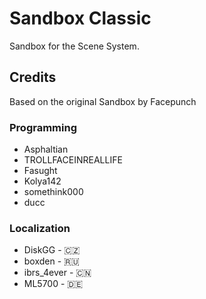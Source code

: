 # Sandbox Classic
Sandbox for the Scene System.

## Credits
Based on the original Sandbox by Facepunch
### Programming
* Asphaltian
* TROLLFACEINREALLIFE
* Fasught
* Kolya142
* somethink000
* ducc
### Localization
* DiskGG - 🇨🇿
* boxden - 🇷🇺
* ibrs_4ever - 🇨🇳
* ML5700 - 🇩🇪
